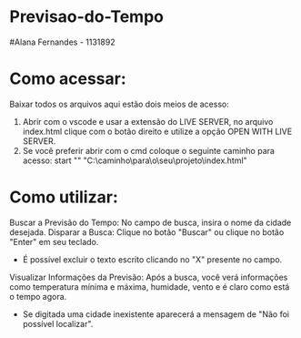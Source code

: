 # Previsao-do-Tempo

#Alana Fernandes - 1131892

# Como acessar:
Baixar todos os arquivos aqui estão dois meios de acesso:
1. Abrir com o vscode e usar a extensão do LIVE SERVER, no arquivo index.html clique com o botão direito e utilize a opção OPEN WITH LIVE SERVER.
2. Se você preferir abrir com o cmd coloque o seguinte caminho para acesso: start "" "C:\caminho\para\o\seu\projeto\index.html"

# Como utilizar:
Buscar a Previsão do Tempo:
No campo de busca, insira o nome da cidade desejada.
Disparar a Busca:
Clique no botão "Buscar" ou clique no botão "Enter" em seu teclado.
* É possível excluir o texto escrito clicando no "X" presente no campo.


Visualizar Informações da Previsão:
Após a busca, você verá informações como temperatura mínima e máxima, humidade, vento e é claro como está o tempo agora.
* Se digitada uma cidade inexistente aparecerá a mensagem de "Não foi possível localizar".
